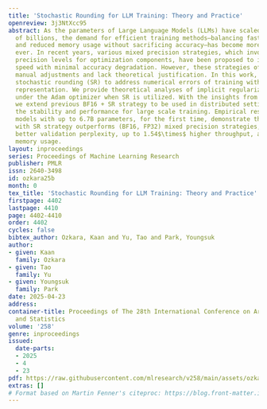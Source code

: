 ```yaml
---
title: 'Stochastic Rounding for LLM Training: Theory and Practice'
openreview: 3j3NtXcc95
abstract: As the parameters of Large Language Models (LLMs) have scaled to hundreds
  of billions, the demand for efficient training methods—balancing faster computation
  and reduced memory usage without sacrificing accuracy—has become more critical than
  ever. In recent years, various mixed precision strategies, which involve different
  precision levels for optimization components, have been proposed to increase training
  speed with minimal accuracy degradation. However, these strategies often require
  manual adjustments and lack theoretical justification. In this work, we leverage
  stochastic rounding (SR) to address numerical errors of training with low-precision
  representation. We provide theoretical analyses of implicit regularization and convergence
  under the Adam optimizer when SR is utilized. With the insights from these analyses,
  we extend previous BF16 + SR strategy to be used in distributed settings, enhancing
  the stability and performance for large scale training. Empirical results from pre-training
  models with up to 6.7B parameters, for the first time, demonstrate that our BF16
  with SR strategy outperforms (BF16, FP32) mixed precision strategies, achieving
  better validation perplexity, up to 1.54$\times$ higher throughput, and 30% lower
  memory usage.
layout: inproceedings
series: Proceedings of Machine Learning Research
publisher: PMLR
issn: 2640-3498
id: ozkara25b
month: 0
tex_title: 'Stochastic Rounding for LLM Training: Theory and Practice'
firstpage: 4402
lastpage: 4410
page: 4402-4410
order: 4402
cycles: false
bibtex_author: Ozkara, Kaan and Yu, Tao and Park, Youngsuk
author:
- given: Kaan
  family: Ozkara
- given: Tao
  family: Yu
- given: Youngsuk
  family: Park
date: 2025-04-23
address:
container-title: Proceedings of The 28th International Conference on Artificial Intelligence
  and Statistics
volume: '258'
genre: inproceedings
issued:
  date-parts:
  - 2025
  - 4
  - 23
pdf: https://raw.githubusercontent.com/mlresearch/v258/main/assets/ozkara25b/ozkara25b.pdf
extras: []
# Format based on Martin Fenner's citeproc: https://blog.front-matter.io/posts/citeproc-yaml-for-bibliographies/
---
```


